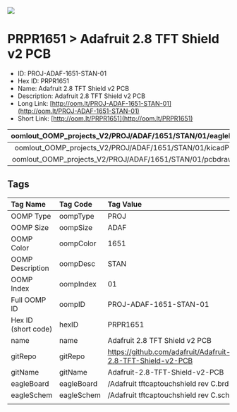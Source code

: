 


  
![][im]
# PRPR1651 > Adafruit 2.8 TFT Shield v2 PCB

- ID: PROJ-ADAF-1651-STAN-01
- Hex ID: PRPR1651
- Name: Adafruit 2.8 TFT Shield v2 PCB
- Description: Adafruit 2.8 TFT Shield v2 PCB
- Long Link: [http://oom.lt/PROJ-ADAF-1651-STAN-01](http://oom.lt/PROJ-ADAF-1651-STAN-01)
- Short Link: [http://oom.lt/PRPR1651](http://oom.lt/PRPR1651)
  

|oomlout_OOMP_projects_V2/PROJ/ADAF/1651/STAN/01/eagleImage.png|oomlout_OOMP_projects_V2/PROJ/ADAF/1651/STAN/01/eagleSchemImage.png|oomlout_OOMP_projects_V2/PROJ/ADAF/1651/STAN/01/kicadPcb3dFront.png|oomlout_OOMP_projects_V2/PROJ/ADAF/1651/STAN/01/kicadPcb3dBack.png|
| :---: | :---: | :---: | :---: |
|oomlout_OOMP_projects_V2/PROJ/ADAF/1651/STAN/01/kicadPcb3d.png|oomlout_OOMP_projects_V2/PROJ/ADAF/1651/STAN/01/bomBack.png|oomlout_OOMP_projects_V2/PROJ/ADAF/1651/STAN/01/bomFront.png|oomlout_OOMP_projects_V2/PROJ/ADAF/1651/STAN/01/pcbdraw.svg|
|oomlout_OOMP_projects_V2/PROJ/ADAF/1651/STAN/01/pcbdrawBack.svg||||

## Tags
  

|Tag Name|Tag Code|Tag Value|
| :--- | :--- | :--- |
|OOMP Type|oompType|PROJ|
|OOMP Size|oompSize|ADAF|
|OOMP Color|oompColor|1651|
|OOMP Description|oompDesc|STAN|
|OOMP Index|oompIndex|01|
|Full OOMP ID|oompID|PROJ-ADAF-1651-STAN-01|
|Hex ID (short code)|hexID|PRPR1651|
|name|name|Adafruit 2.8 TFT Shield v2 PCB|
|gitRepo|gitRepo|https://github.com/adafruit/Adafruit-2.8-TFT-Shield-v2-PCB|
|gitName|gitName|Adafruit-2.8-TFT-Shield-v2-PCB|
|eagleBoard|eagleBoard|/Adafruit tftcaptouchshield rev C.brd|
|eagleSchem|eagleSchem|/Adafruit tftcaptouchshield rev C.sch|
||||



[im]: PROJ/ADAF/1651/STAN/01/kicadPcb3d_450.png
